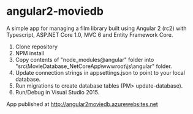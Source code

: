 # angular2-moviedb
A simple app for managing a film library built using Angular 2 (rc2) with Typescript, ASP.NET Core 1.0, MVC 6 and Entity Framework Core.

1. Clone repository
2. NPM install
3. Copy contents of "node_modules\@angular" folder into "src\MovieDatabase_NetCoreApp\wwwroot\js\angular" folder.
4. Update connection strings in appsettings.json to point to your local database.
5. Run migrations to create database tables (PM> update-database).
6. Run/Debug in Visual Studio 2015.

App published at http://angular2moviedb.azurewebsites.net
